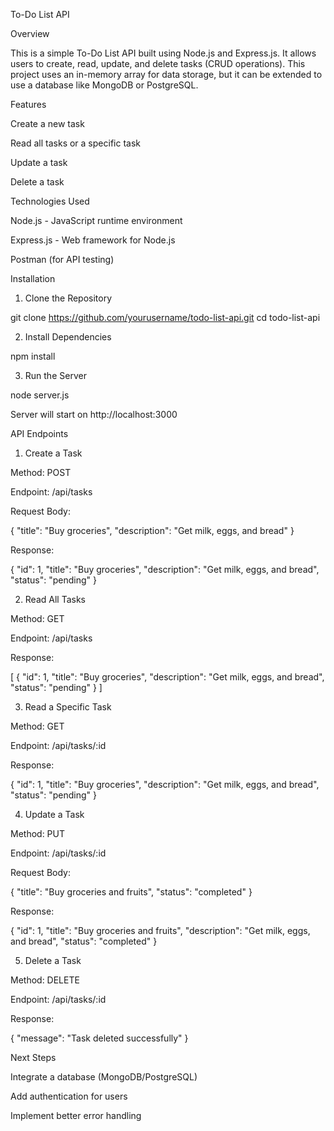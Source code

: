 To-Do List API

Overview

This is a simple To-Do List API built using Node.js and Express.js. It allows users to create, read, update, and delete tasks (CRUD operations). This project uses an in-memory array for data storage, but it can be extended to use a database like MongoDB or PostgreSQL.

Features

Create a new task

Read all tasks or a specific task

Update a task

Delete a task

Technologies Used

Node.js - JavaScript runtime environment

Express.js - Web framework for Node.js

Postman (for API testing)

Installation

1. Clone the Repository

git clone https://github.com/yourusername/todo-list-api.git
cd todo-list-api

2. Install Dependencies

npm install

3. Run the Server

node server.js

Server will start on http://localhost:3000

API Endpoints

1. Create a Task

Method: POST

Endpoint: /api/tasks

Request Body:

{
  "title": "Buy groceries",
  "description": "Get milk, eggs, and bread"
}

Response:

{
  "id": 1,
  "title": "Buy groceries",
  "description": "Get milk, eggs, and bread",
  "status": "pending"
}

2. Read All Tasks

Method: GET

Endpoint: /api/tasks

Response:

[
  {
    "id": 1,
    "title": "Buy groceries",
    "description": "Get milk, eggs, and bread",
    "status": "pending"
  }
]

3. Read a Specific Task

Method: GET

Endpoint: /api/tasks/:id

Response:

{
  "id": 1,
  "title": "Buy groceries",
  "description": "Get milk, eggs, and bread",
  "status": "pending"
}

4. Update a Task

Method: PUT

Endpoint: /api/tasks/:id

Request Body:

{
  "title": "Buy groceries and fruits",
  "status": "completed"
}

Response:

{
  "id": 1,
  "title": "Buy groceries and fruits",
  "description": "Get milk, eggs, and bread",
  "status": "completed"
}

5. Delete a Task

Method: DELETE

Endpoint: /api/tasks/:id

Response:

{
  "message": "Task deleted successfully"
}

Next Steps

Integrate a database (MongoDB/PostgreSQL)

Add authentication for users

Implement better error handling

